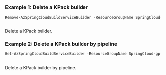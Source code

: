 ### Example 1: Delete a KPack builder
```powershell
Remove-AzSpringCloudBuildServiceBuilder -ResourceGroupName SpringCloud-gp-junxi -ServiceName springcloud-01 -Name mybuilder
```

```output
```

Delete a KPack builder.

### Example 2: Delete a KPack builder by pipeline
```powershell
Get-AzSpringCloudBuildServiceBuilder -ResourceGroupName SpringCloud-gp-junxi -ServiceName springcloud-01 -Name mybuilder | Remove-AzSpringCloudBuildServiceBuilder
```

```output
```

Delete a KPack builder by pipeline.